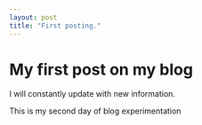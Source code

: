 ```yaml
---
layout: post
title: "First posting."
---
```


# My first post on my blog

I will constantly update with new information. 

This is my second day of blog experimentation
